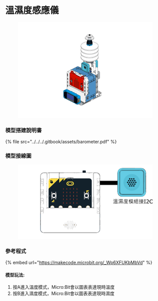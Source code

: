 # 溫濕度感應儀

<figure><img src="../../../.gitbook/assets/Lesson 3 Temperature and Humidity Sensor modeling.png" alt=""><figcaption></figcaption></figure>

### 模型搭建說明書

{% file src="../../../.gitbook/assets/barometer.pdf" %}

### 模型接線圖

<figure><img src="../../../.gitbook/assets/temp_humid_wiring.png" alt=""><figcaption></figcaption></figure>

### 參考程式

{% embed url="https://makecode.microbit.org/_Wp6XFUKbMbVd" %}

#### 模型玩法:

1. 按A進入溫度模式，Micro:Bit會以圖表表達現時溫度
2. 按B進入濕度模式，Micro:Bit會以圖表表達現時濕度

